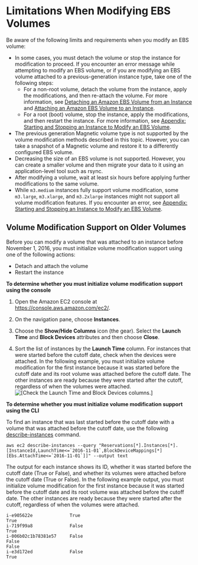 # Limitations When Modifying EBS Volumes<a name="limitations"></a>

Be aware of the following limits and requirements when you modify an EBS volume:
+ In some cases, you must detach the volume or stop the instance for modification to proceed\. If you encounter an error message while attempting to modify an EBS volume, or if you are modifying an EBS volume attached to a previous\-generation instance type, take one of the following steps:
  + For a non\-root volume, detach the volume from the instance, apply the modifications, and then re\-attach the volume\. For more information, see [Detaching an Amazon EBS Volume from an Instance](http://docs.aws.amazon.com/AWSEC2/latest/UserGuide/ebs-detaching-volume.html) and [Attaching an Amazon EBS Volume to an Instance](http://docs.aws.amazon.com/AWSEC2/latest/UserGuide/ebs-attaching-volume.html)\. 
  + For a root \(boot\) volume, stop the instance, apply the modifications, and then restart the instance\. For more information, see [Appendix: Starting and Stopping an Instance to Modify an EBS Volume](stop-start.md)\.
+ The previous generation Magnetic volume type is not supported by the volume modification methods described in this topic\. However, you can take a snapshot of a Magnetic volume and restore it to a differently configured EBS volume\.
+ Decreasing the size of an EBS volume is not supported\. However, you can create a smaller volume and then migrate your data to it using an application\-level tool such as rsync\.
+ After modifying a volume, wait at least six hours before applying further modifications to the same volume\.
+ While `m3.medium` instances fully support volume modification, some `m3.large`, `m3.xlarge`, and `m3.2xlarge` instances might not support all volume modification features\. If you encounter an error, see [Appendix: Starting and Stopping an Instance to Modify an EBS Volume](stop-start.md)\.

## Volume Modification Support on Older Volumes<a name="initialize-modification-support"></a>

Before you can modify a volume that was attached to an instance before November 1, 2016, you must initialize volume modification support using one of the following actions:
+ Detach and attach the volume
+ Restart the instance

**To determine whether you must initialize volume modification support using the console**

1. Open the Amazon EC2 console at [https://console\.aws\.amazon\.com/ec2/](https://console.aws.amazon.com/ec2/)\.

1. On the navigation pane, choose **Instances**\.

1. Choose the **Show/Hide Columns** icon \(the gear\)\. Select the **Launch Time** and **Block Devices** attributes and then choose **Close**\.

1. Sort the list of instances by the **Launch Time** column\. For instances that were started before the cutoff date, check when the devices were attached\. In the following example, you must initialize volume modification for the first instance because it was started before the cutoff date and its root volume was attached before the cutoff date\. The other instances are ready because they were started after the cutoff, regardless of when the volumes were attached\.  
![\[Check the Launch Time and Block Devices columns.\]](http://docs.aws.amazon.com/AWSEC2/latest/UserGuide/images/check-volume-modification-support.png)

**To determine whether you must initialize volume modification support using the CLI**

To find an instance that was last started before the cutoff date with a volume that was attached before the cutoff date, use the following [describe\-instances](http://docs.aws.amazon.com/cli/latest/reference/ec2/describe-instances.html) command\.

```
aws ec2 describe-instances --query "Reservations[*].Instances[*].[InstanceId,LaunchTime<=`2016-11-01`,BlockDeviceMappings[*][Ebs.AttachTime<=`2016-11-01`]]" --output text
```

The output for each instance shows its ID, whether it was started before the cutoff date \(True or False\), and whether its volumes were attached before the cutoff date \(True or False\)\. In the following example output, you must initialize volume modification for the first instance because it was started before the cutoff date and its root volume was attached before the cutoff date\. The other instances are ready because they were started after the cutoff, regardless of when the volumes were attached\.

```
i-e905622e              True
True
i-719f99a8              False
True
i-006b02c1b78381e57     False
False
False
i-e3d172ed              False
True
```